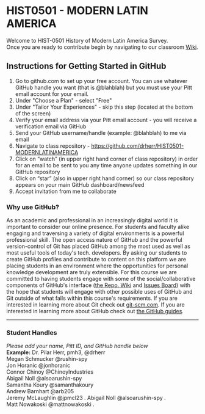# HIST0501 - MODERN LATIN AMERICA
Welcome to HIST-0501 History of Modern Latin America Survey.  
Once you are ready to contribute begin by navigating to our classroom [Wiki](https://github.com/drherr/HIST0501-MODERNLATINAMERICA/wiki).  
## Instructions for Getting Started in GitHub  
1. Go to github.com to set up your free account. You can use whatever GitHub handle you want (that is @blahblah) but you must use your Pitt email account for your email.   
2. Under "Choose a Plan" - select "Free"  
3. Under "Tailor Your Experiences" - skip this step (located at the bottom of the screen)
4. Verify your email address via your Pitt email account - you will receive a verification email via GitHub
5. Send your GitHub username/handle (example: @blahblah) to me via email
6. Navigate to class repository - https://github.com/drherr/HIST0501-MODERNLATINAMERICA
7. Click on “watch” (in upper right hand corner of class repository) in order for an email to be sent to you any time anyone updates something in our GitHub repository
8. Click on “star” (also in upper right hand corner) so our class repository appears on your main GitHub dashboard/newsfeed
9. Accept invitation from me to collaborate  
  
### Why use GitHub?  
As an academic and professional in an increasingly digital world it is important to consider our online presence. For students and faculty alike engaging and traversing a variety of digital environments is a powerful professional skill. The open access nature of GitHub and the powerful version-control of Git has placed GitHub among the most used as well as most useful tools of today's tech. developers. By asking our students to create GitHub profiles and contribute to content on this platform we are placing students in an environment where the opportunities for personal knowledge development are truly extensible. For this course we are committed to having students engage with some of the social/collaborative components of GitHub's interface ([the Repo. Wiki](https://github.com/drherr/HIST0501-MODERNLATINAMERICA/wiki) and [Issues Board](https://github.com/drherr/HIST0501-MODERNLATINAMERICA/issues)) with the hope that students will engage with other possible uses of GitHub and Git outside of what falls within this course's requirements. If you are interested in learning more about Git check out [git-scm.com](https://git-scm.com/). If you are interested in learning more about GitHub check out [the GitHub guides](https://guides.github.com/).  
  
***  
  
### Student Handles 
*Please add your name, Pitt ID, and GitHub handle below*  
**Example:** Dr. Pilar Herr, pmh3, @drherr  
Megan Schmucker @rushin-spy  
Jon Horanic @jonhoranic  
Connor Chinoy @ChinoyIndustries   
Abigail Noll @alsoarushin-spy  
Samantha Koury @samanthakoury  
Andrew Barnhart @arb205  
Jeremy McLaughlin @jpmcl23 . 
Abigail Noll @alsoarushin-spy .  
Matt Nowakoski @mattnowakoski .  



 

